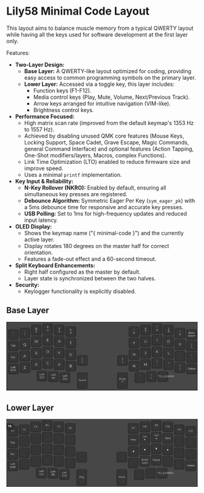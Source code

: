 # Lily58 Minimal Code Layout

This layout aims to balance muscle memory from a typical QWERTY layout while
having all the keys used for software development at the first layer only.

Features:

- **Two-Layer Design:**
    - **Base Layer:** A QWERTY-like layout optimized for coding, providing easy access to common programming symbols on the primary layer.
    - **Lower Layer:** Accessed via a toggle key, this layer includes:
        - Function keys (F1-F12).
        - Media control keys (Play, Mute, Volume, Next/Previous Track).
        - Arrow keys arranged for intuitive navigation (VIM-like).
        - Brightness control keys.
- **Performance Focused:**
    - High matrix scan rate (improved from the default keymap's 1353 Hz to 1557 Hz).
    - Achieved by disabling unused QMK core features (Mouse Keys, Locking Support, Space Cadet, Grave Escape, Magic Commands, general Command Interface) and optional features (Action Tapping, One-Shot modifiers/layers, Macros, complex Functions).
    - Link Time Optimization (LTO) enabled to reduce firmware size and improve speed.
    - Uses a minimal `printf` implementation.
- **Key Input & Reliability:**
    - **N-Key Rollover (NKRO):** Enabled by default, ensuring all simultaneous key presses are registered.
    - **Debounce Algorithm:** Symmetric Eager Per Key (`sym_eager_pk`) with a 5ms debounce time for responsive and accurate key presses.
    - **USB Polling:** Set to 1ms for high-frequency updates and reduced input latency.
- **OLED Display:**
    - Shows the keymap name ("{ minimal-code }") and the currently active layer.
    - Display rotates 180 degrees on the master half for correct orientation.
    - Features a fade-out effect and a 60-second timeout.
- **Split Keyboard Enhancements:**
    - Right half configured as the master by default.
    - Layer state is synchronized between the two halves.
- **Security:**
    - Keylogger functionality is explicitly disabled.

## Base Layer

![Base Layer](../../../../.github/images/base.png)

## Lower Layer

![Lower Layer](../../../../.github/images/lower.png)
